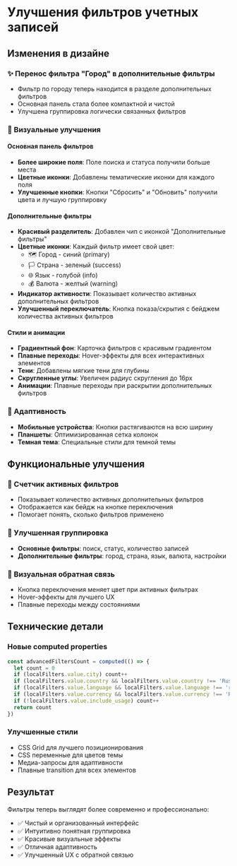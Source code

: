 # Улучшения фильтров учетных записей

## Изменения в дизайне

### ✨ Перенос фильтра "Город" в дополнительные фильтры
- Фильтр по городу теперь находится в разделе дополнительных фильтров
- Основная панель стала более компактной и чистой
- Улучшена группировка логически связанных фильтров

### 🎨 Визуальные улучшения

#### Основная панель фильтров
- **Более широкие поля**: Поле поиска и статуса получили больше места
- **Цветные иконки**: Добавлены тематические иконки для каждого поля
- **Улучшенные кнопки**: Кнопки "Сбросить" и "Обновить" получили цвета и лучшую группировку

#### Дополнительные фильтры
- **Красивый разделитель**: Добавлен чип с иконкой "Дополнительные фильтры"
- **Цветные иконки**: Каждый фильтр имеет свой цвет:
  - 🗺️ Город - синий (primary)
  - 🏳️ Страна - зеленый (success) 
  - 🌐 Язык - голубой (info)
  - 💰 Валюта - желтый (warning)
- **Индикатор активности**: Показывает количество активных дополнительных фильтров
- **Улучшенный переключатель**: Кнопка показа/скрытия с бейджем количества активных фильтров

#### Стили и анимации
- **Градиентный фон**: Карточка фильтров с красивым градиентом
- **Плавные переходы**: Hover-эффекты для всех интерактивных элементов
- **Тени**: Добавлены мягкие тени для глубины
- **Скругленные углы**: Увеличен радиус скругления до 16px
- **Анимации**: Плавные переходы при раскрытии дополнительных фильтров

### 📱 Адаптивность
- **Мобильные устройства**: Кнопки растягиваются на всю ширину
- **Планшеты**: Оптимизированная сетка колонок
- **Темная тема**: Специальные стили для темной темы

## Функциональные улучшения

### 🔢 Счетчик активных фильтров
- Показывает количество активных дополнительных фильтров
- Отображается как бейдж на кнопке переключения
- Помогает понять, сколько фильтров применено

### 🎯 Улучшенная группировка
- **Основные фильтры**: поиск, статус, количество записей
- **Дополнительные фильтры**: город, страна, язык, валюта, настройки

### 🎨 Визуальная обратная связь
- Кнопка переключения меняет цвет при активных фильтрах
- Hover-эффекты для лучшего UX
- Плавные переходы между состояниями

## Технические детали

### Новые computed properties
```typescript
const advancedFiltersCount = computed(() => {
  let count = 0
  if (localFilters.value.city) count++
  if (localFilters.value.country && localFilters.value.country !== 'Russia') count++
  if (localFilters.value.language && localFilters.value.language !== 'ru') count++
  if (localFilters.value.currency && localFilters.value.currency !== 'RUB') count++
  if (!localFilters.value.include_usage) count++
  return count
})
```

### Улучшенные стили
- CSS Grid для лучшего позиционирования
- CSS переменные для цветов темы
- Медиа-запросы для адаптивности
- Плавные transition для всех элементов

## Результат

Фильтры теперь выглядят более современно и профессионально:
- ✅ Чистый и организованный интерфейс
- ✅ Интуитивно понятная группировка
- ✅ Красивые визуальные эффекты
- ✅ Отличная адаптивность
- ✅ Улучшенный UX с обратной связью
